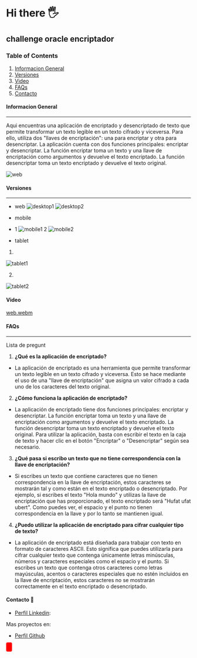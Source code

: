 # Hi there :raised_hand_with_fingers_splayed:

## challenge oracle encriptador

### Table of Contents
1. [Informacion General](#informacion-general)
2. [Versiones](#versiones)
3. [Video](#video)
4. [FAQs](#faqs)
5. [Contacto](#contacto)


#### Informacion General
***
Aqui encuentras una aplicación de encriptado y desencriptado de texto que permite transformar un texto legible en un texto cifrado y viceversa. Para ello, utiliza dos "llaves de encriptación": una para encriptar y otra para desencriptar. La aplicación cuenta con dos funciones principales: encriptar y desencriptar. La función encriptar toma un texto y una llave de encriptación como argumentos y devuelve el texto encriptado. La función desencriptar toma un texto encriptado y devuelve el texto original.

![web](https://user-images.githubusercontent.com/32087507/211164127-dd1d687a-b45b-4610-853d-15e931fe5f57.gif)


#### Versiones
***
* web
![desktop1](https://user-images.githubusercontent.com/32087507/211163855-1b7126be-3cdf-466f-b3ac-e4782ce4b850.png)
![desktop2](https://user-images.githubusercontent.com/32087507/211163856-4032ffa8-f037-47e8-90d5-682822d240b3.png)

*  mobile
* 1
![mobile1](https://user-images.githubusercontent.com/32087507/211163899-1585656b-df7a-426e-8546-099750208a4f.png) 
2
![mobile2](https://user-images.githubusercontent.com/32087507/211163900-cf5eb5f3-b3e8-4a24-b7e9-8465c47b03c5.png)

* tablet
1.
![tablet1](https://user-images.githubusercontent.com/32087507/211163944-2e542a2d-14a1-42f9-bee0-05bb3f15f438.png)

2.
![tablet2](https://user-images.githubusercontent.com/32087507/211163947-4c145cb2-b6a2-46ea-8ee0-7554c6ee30de.png)

#### Video
[web.webm](https://user-images.githubusercontent.com/32087507/211164167-521bbff5-47e8-4098-b4fe-bb7c03b2ec8a.webm)


#### FAQs
***
Lista de pregunt
1. **¿Qué es la aplicación de encriptado?**
  *  La aplicación de encriptado es una herramienta que permite transformar un texto legible en un texto cifrado y viceversa. Esto se hace mediante el uso de una "llave de encriptación" que asigna un valor cifrado a cada uno de los caracteres del texto original.

2. **¿Cómo funciona la aplicación de encriptado?**
  * La aplicación de encriptado tiene dos funciones principales: encriptar y desencriptar. La función encriptar toma un texto y una llave de encriptación como argumentos y devuelve el texto encriptado. La función desencriptar toma un texto encriptado y devuelve el texto original. Para utilizar la aplicación, basta con escribir el texto en la caja de texto y hacer clic en el botón "Encriptar" o "Desencriptar" según sea necesario.

3. **¿Qué pasa si escribo un texto que no tiene correspondencia con la llave de encriptación?**
  * Si escribes un texto que contiene caracteres que no tienen correspondencia en la llave de encriptación, estos caracteres se mostrarán tal y como están en el texto encriptado o desencriptado. Por ejemplo, si escribes el texto "Hola mundo" y utilizas la llave de encriptación que has proporcionado, el texto encriptado será "Hufat ufat ubert". Como puedes ver, el espacio y el punto no tienen correspondencia en la llave y por lo tanto se mantienen igual.

4. **¿Puedo utilizar la aplicación de encriptado para cifrar cualquier tipo de texto?**
  * La aplicación de encriptado está diseñada para trabajar con texto en formato de caracteres ASCII. Esto significa que puedes utilizarla para cifrar cualquier texto que contenga únicamente letras minúsculas, números y caracteres especiales como el espacio y el punto. Si escribes un texto que contenga otros caracteres como letras mayúsculas, acentos o caracteres especiales que no estén incluidos en la llave de encriptación, estos caracteres no se mostrarán correctamente en el texto encriptado o desencriptado.

#### Contacto :memo:

* [Perfil Linkedin](https://www.linkedin.com/in/kevincastellanos/): 

Mas proyectos en: 

* [Perfil Github](https://github.com/KevinCastellanos1) 

<a href="https://www.linkedin.com/in/tu-nombre-de-usuario/" style="background-color: #ff0000; color: #ffffff; padding: 4px 8px; border-radius: 4px;"></a>